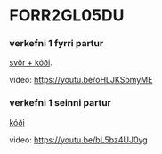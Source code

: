 # FORR2GL05DU

### verkefni 1 fyrri partur
[svör + kóði](https://github.com/ellaleaf/FORR2GL05DU/tree/728e0abd3a3d03f786ffc0c8332e71cc65ae45ab/verkefni%201%20fyrri%20partur).

video: https://youtu.be/oHLJKSbmyME

### verkefni 1 seinni partur

[kóði](https://github.com/ellaleaf/FORR2GL05DU/tree/b18a910f6ea10d3b443690f77868cfebb1c3404b/verkefni%201%20seinni%20partur)

video: https://youtu.be/bL5bz4UJ0yg
